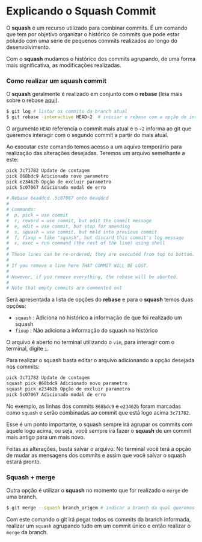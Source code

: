 # Explicando o Squash Commit

O **squash** é um recurso utilizado para combinar commits. É um comando que tem por objetivo organizar o histórico de commits que pode estar poluído com uma série de pequenos commits realizados ao longo do desenvolvimento.

Com o **squash** mudamos o histórico dos commits agrupando, de uma forma mais significativa, as modificações realizadas.

### Como realizar um squash commit

O **squash** geralmente é realizado em conjunto com o **rebase** (leia mais sobre o rebase [aqui](dicas-boas-praticas/explicação-sobre-rebase.md)). 

```bash
$ git log # listar os commits da branch atual
$ git rebase -interactive HEAD~2  # iniciar o rebase com a opção de interatividade 
```

O argumento `HEAD` referencia o commit mais atual e o `~2` informa ao git que queremos interagir com o segundo commit a partir do mais atual.

Ao executar este comando temos acesso a um aquivo temporário para realização das alterações desejadas. Teremos um arquivo semelhante a este:

```bash
pick 3c71782 Update de contagem  
pick 868bdc9 Adicionado novo parametro 
pick e23462b Opção de excluir parametro  
pick 5c07067 Adicionado modal de erro 

# Rebase 6eaddcd..5c07067 onto 6eaddcd  
#  
# Commands:  
#  p, pick = use commit  
#  r, reword = use commit, but edit the commit message  
#  e, edit = use commit, but stop for amending  
#  s, squash = use commit, but meld into previous commit  
#  f, fixup = like "squash", but discard this commit's log message  
#  x, exec = run command (the rest of the line) using shell  
#  
# These lines can be re-ordered; they are executed from top to bottom.  
#  
# If you remove a line here THAT COMMIT WILL BE LOST.  
#  
# However, if you remove everything, the rebase will be aborted.  
#  
# Note that empty commits are commented out
```

Será apresentada a lista de opções do **rebase** e para o **squash** temos duas opções:

- `squash` : Adiciona no histórico a informação de que foi realizado um squash
- `fixup` : Não adiciona a informação do squash no histórico

O arquivo é aberto no terminal utilizando o `vim`, para interagir com o terminal, digite `i`.

Para realizar o squash basta editar o arquivo adicionando a opção desejada nos commits:


```bash
pick 3c71782 Update de contagem  
squash pick 868bdc9 Adicionado novo parametro 
squash pick e23462b Opção de excluir parametro  
pick 5c07067 Adicionado modal de erro 

```

No exemplo, as linhas dos commits `868bdc9` e `e23462b` foram marcadas como `squash` e serão combinadas ao commit que está logo acima `3c71782`. 

Esse é um ponto importante, o squash sempre irá agrupar os commits com aquele logo acima, ou seja, você sempre irá fazer o **squash** de um commit mais antigo para um mais novo.

Feitas as alterações, basta salvar o arquivo. No terminal você terá a opção de mudar as mensagens dos commits e assim que você salvar o squash estará pronto.

### Squash + merge 

Outra opção é utilizar o **squash** no momento que for realizado o `merge` de uma branch. 

```bash
$ git merge --squash branch_origem # indicar a branch da qual queremos buscar os commits
```

Com este comando o git irá pegar todos os commits da branch informada, realizar um `squash` agrupando tudo em um commit único e então realizar o `merge` da branch.
